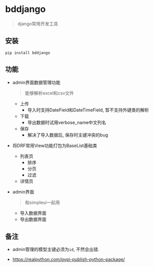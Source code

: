 # bddjango
> django常用开发工具

## 安装  

```
pip install bddjango
```

## 功能

- admin界面数据管理功能

  > 能够解析excel和csv文件

  - 上传
    - 导入时支持DateField和DateTimeField, 暂不支持外键类的解析
  - 下载
    - 导出数据时试用verbose_name中文列名
  - 保存
    - 解决了导入数据后, 保存时主键冲突的bug

- 将DRF常用View功能打包为BaseList基础类

  - 列表页
    - 排序
    - 分页
    - 过滤
  - 详情页

- admin界面

  > 和simpleui一起用

  - 导入数据界面
  - 导出数据界面

## 备注
- admin管理的模型主键必须为`id`, 不然会出错.

- https://realpython.com/pypi-publish-python-package/
